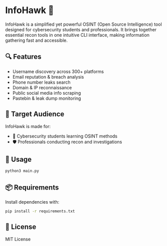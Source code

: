 # InfoHawk 🦅

InfoHawk is a simplified yet powerful OSINT (Open Source Intelligence) tool designed for cybersecurity students and professionals. It brings together essential recon tools in one intuitive CLI interface, making information gathering fast and accessible.

## 🔍 Features

- Username discovery across 300+ platforms
- Email reputation & breach analysis
- Phone number leaks search
- Domain & IP reconnaissance
- Public social media info scraping
- Pastebin & leak dump monitoring

## 📌 Target Audience

InfoHawk is made for:
- 🧠 Cybersecurity students learning OSINT methods
- 🛡️ Professionals conducting recon and investigations

## 🚀 Usage

```bash
python3 main.py
```

## 📦 Requirements

Install dependencies with:

```bash
pip install -r requirements.txt
```

## 📄 License

MIT License
